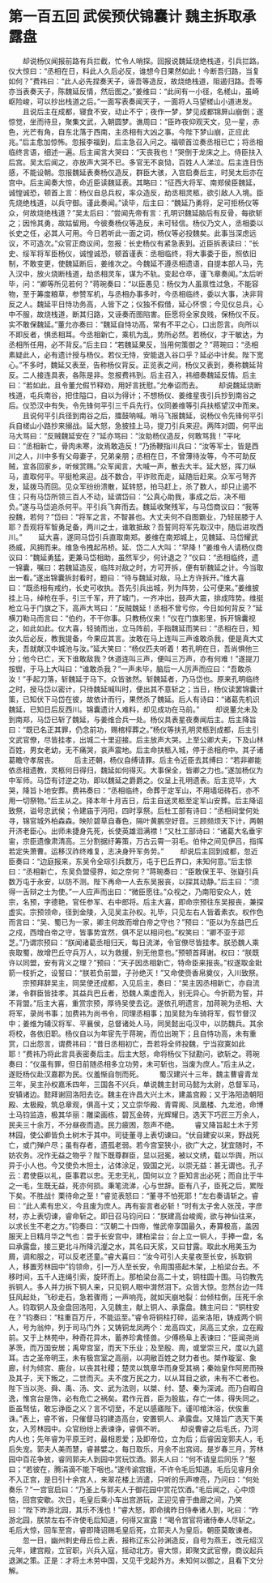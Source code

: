 # 第一百五回 武侯预伏锦囊计 魏主拆取承露盘


　　却说杨仪闻报前路有兵拦截，忙令人哨探。回报说魏延烧绝栈道，引兵拦路。仪大惊曰：“丞相在日，料此人久后必反，谁想今日果然如此！今断吾归路，当复如何？”费祎曰：“此人必先捏奏天子，诬吾等造反，故烧绝栈道，阻遏归路。吾等亦当表奏天子，陈魏延反情，然后图之。”姜维曰：“此间有一小径，名槎山，虽崎岖险峻，可以抄出栈道之后。”一面写表奏闻天子，一面将人马望槎山小道进发。
　　且说后主在成都，寝食不安，动止不宁；夜作一梦，梦见成都锦屏山崩倒；遂惊觉，坐而待旦，聚集文武，入朝圆梦。谯周曰：“臣昨夜仰观天文，见一星，赤色，光芒有角，自东北落于西南，主丞相有大凶之事。今陛下梦山崩，正应此兆。”后主愈加惊怖。忽报李福到，后主急召入问之。福顿首泣奏丞相已亡；将丞相临终言语，细述一遍。后主闻言大哭曰：“天丧我也！”哭倒于龙床之上。侍臣扶入后宫。吴太后闻之，亦放声大哭不已。多官无不哀恸，百姓人人涕泣。后主连日伤感，不能设朝。忽报魏延表奏杨仪造反，群臣大骇，入宫启奏后主，时吴太后亦在宫中。后主闻奏大惊，命近臣读魏延表。其略曰：“征西大将军、南郑侯臣魏延，诚惶诚恐，顿首上言：杨仪自总兵权，率众造反，劫丞相灵柩，欲引敌人入境。臣先烧绝栈道，以兵守御。谨此奏闻。”读毕，后主曰：“魏延乃勇将，足可拒杨仪等众，何故烧绝栈道？”吴太后曰：“尝闻先帝有言：孔明识魏延脑后有反骨，每欲斩之；因怜其勇，故姑留用。今彼奏杨仪等造反，未可轻信。杨仪乃文人，丞相委以长史之任，必其人可用。今日若听此一面之词，杨仪等必投魏矣。此事当深虑远议，不可造次。”众官正商议间，忽报：长史杨仪有紧急表到。近臣拆表读曰：“长史、绥军将军臣杨仪，诚惶诚恐，顿首谨表：丞相临终，将大事委于臣，照依旧制，不敢变更，使魏延断后，姜维次之。今魏延不遵丞相遗语，自提本部人马，先入汉中，放火烧断栈道，劫丞相灵车，谋为不轨。变起仓卒，谨飞章奏闻。”太后听毕，问：“卿等所见若何？”蒋琬奏曰：“以臣愚见：杨仪为人虽禀性过急，不能容物，至于筹度粮草，参赞军机，与丞相办事多时，今丞相临终，委以大事，决非背反之人。魏延平日恃功务高，人皆下之；仪独不假借，延心怀恨；今见仪总兵，心中不服，故烧栈道，断其归路，又诬奏而图陷害。臣愿将全家良贱，保杨仪不反。实不敢保魏延。”董允亦奏曰：“魏延自恃功高，常有不平之心，口出怨言。向所以不即反者，惧丞相耳。今丞相新亡，乘机为乱，势所必然。若杨仪，才干敏达，为丞相所任用，必不背反。”后主曰：“若魏延果反，当用何策御之？”蒋琬曰：“丞相素疑此人，必有遗计授与杨仪。若仪无恃，安能退入谷口乎？延必中计矣。陛下宽心。”不多时，魏延又表至，告称杨仪背反。正览表之间，杨仪又表到，奏称魏延背反。二人接连具表，各陈是非。忽报费祎到。后主召入，祎细奏魏延反情。后主曰：“若如此，且令董允假节释劝，用好言抚慰。”允奉诏而去。
　　却说魏延烧断栈道，屯兵南谷，把住隘口，自以为得计；不想杨仪、姜维星夜引兵抄到南谷之后。仪恐汉中有失，令先锋何平引三千兵先行。仪同姜维等引兵扶柩望汉中而来。
　　且说何平引兵径到南谷之后，擂鼓呐喊。哨马飞报魏延，说杨仪令先锋何平引兵自槎山小路抄来搦战。延大怒，急披挂上马，提刀引兵来迎。两阵对圆，何平出马大骂曰：“反贼魏延安在？”延亦骂曰：“汝助杨仪造反，何敢骂我！”平叱曰：“丞相新亡，骨肉未寒，汝焉敢造反！”乃扬鞭指川兵曰：“汝等军士，皆是西川之人，川中多有父母妻子，兄弟亲朋；丞相在日，不曾薄待汝等，今不可助反贼，宜各回家乡，听候赏赐。”众军闻言，大喊一声，散去大半。延大怒，挥刀纵马，直取何平。平挺枪来迎。战不数合，平诈败而走，延随后赶来。众军弓弩齐发，延拨马而回。见众军纷纷溃散，延转怒，拍马赶上，杀了数人，却只止遏不住；只有马岱所领三百人不动，延谓岱曰：“公真心助我，事成之后，决不相负。”遂与马岱追杀何平。平引兵飞奔而去。魏延收聚残军，与马岱商议曰：“我等投魏，若何？”岱曰：“将军之言，不智甚也。大丈夫何不自图霸业，乃轻屈膝于人耶？吾观将军智勇足备，两川之士，谁敢抵敌？吾誓同将军先取汉中，随后进攻西川。”
　　延大喜，遂同马岱引兵直取南郑。姜维在南郑城上，见魏延、马岱耀武扬威，风拥而来。维急令拽起吊桥。延、岱二人大叫：“早降！”姜维令人请杨仪商议曰：“魏延勇猛，更兼马岱相助，虽然军少，何计退之？”仪曰：“丞相临终，遗一锦囊，嘱曰：若魏延造反，临阵对敌之时，方可开拆，便有斩魏延之计。今当取出一看。”遂出锦囊拆封看时，题曰：“待与魏延对敌，马上方许拆开。”维大喜曰：“既丞相有戒约，长史可收执。吾先引兵出城，列为阵势，公可便来。”姜维披挂上马，绰枪在手，引三千军，开了城门，一齐冲出，鼓声大震，排成阵势。维挺枪立马于门旗之下，高声大骂曰：“反贼魏延！丞相不曾亏你，今日如何背反？”延横刀勒马而言曰：“伯约，不干你事。只教杨仪来！”仪在门旗影里，拆开锦囊视之，如此如此。仪大喜，轻骑而出，立马阵前，手指魏延而笑曰：“丞相在日，知汝久后必反，教我提备，今果应其言。汝敢在马上连叫三声谁敢杀我，便是真大丈夫，吾就献汉中城池与汝。”延大笑曰：“杨仪匹夫听着！若孔明在日，吾尚惧他三分；他今已亡，天下谁敢敌我？休道连叫三声，便叫三万声，亦有何难！”遂提刀按辔，于马上大叫曰：“谁敢杀我？”一声未毕，脑后一人厉声而应曰：“吾敢杀汝！”手起刀落，斩魏延于马下。众皆骇然。斩魏延者，乃马岱也。原来孔明临终之时，授马岱以密计，只待魏延喊叫时，便出其不意斩之；当日，杨仪读罢锦囊计策，已知伏下马岱在彼，故依计而行，果然杀了魏延。后人有诗曰：“诸葛先机识魏延，已知日后反西川。锦囊遗计人难料，却见成功在马前。”
　　却说董允未及到南郑，马岱已斩了魏延，与姜维合兵一处。杨仪具表星夜奏闻后主。后主降旨曰：“既已名正其罪，仍念前功，赐棺椁葬之。”杨仪等扶孔明灵柩到成都，后主引文武官僚，尽皆挂孝，出城二十里迎接。后主放声大哭。上至公卿大夫，下及山林百姓，男女老幼，无不痛哭，哀声震地。后主命扶柩入城，停于丞相府中。其子诸葛瞻守孝居丧。
　　后主还朝，杨仪自缚请罪。后主令近臣去其缚曰：“若非卿能依丞相遗教，灵柩何日得归，魏延如何得灭。大事保全，皆卿之力也。”遂加杨仪为中军师。马岱有讨逆之功，即以魏延之爵爵之。仪呈上孔明遗表。后主览毕，大哭，降旨卜地安葬。费祎奏曰：“丞相临终，命葬于定军山，不用墙垣砖石，亦不用一切祭物。”后主从之。择本年十月吉日，后主自送灵柩至定军山安葬。后主降诏致祭，谥号忠武侯；令建庙于沔阳，四时享祭。后杜工部有诗曰：“丞相祠堂何处寻，锦官城外柏森森。映阶碧草自春色，隔叶黄鹏空好音。三顾频烦天下计，两朝开济老臣心。出师未捷身先死，长使英雄泪满襟！”又杜工部诗曰：“诸葛大名垂宇宙，宗臣遗像肃清高。三分割据纡筹策，万古云霄一羽毛。伯仲之间见伊吕，指挥若定失萧曹。运移汉祚终难复，志决身歼军务劳。”
　　却说后主回到成都，忽近臣奏曰：“边庭报来，东吴令全琮引兵数万，屯于巴丘界口，未知何意。”后主惊曰：“丞相新亡，东吴负盟侵界，如之奈何？”蒋琬奏曰：“臣敢保王平、张嶷引兵数万屯于永安，以防不测。陛下再命一人去东吴报丧，以探其动静。”后主曰：“须得一舌辩之士为使。”一人应声而出曰：“微臣愿往。”众视之，乃南阳安众人，姓宗，名预，字德艳，官任参军、右中郎将。后主大喜，即命宗预往东吴报丧，兼探虚实。宗预领命，径到金陵，入见吴主孙权。礼毕，只见左右人皆着素衣。权作色而言曰：“吴、蜀已为一家，卿主何故而增白帝之守也？”预曰：“臣以为东益巴丘之戍，西增白帝之守，皆事势宜然，俱不足以相问也。”权笑曰：“卿不亚于邓芝。”乃谓宗预曰：“朕闻诸葛丞相归天，每日流涕，令官僚尽皆挂孝。朕恐魏人乘丧取蜀，故增巴丘守兵万人，以为救援，别无他意也。”预顿首拜谢。权曰：“朕既许以同盟，安有背义之理？”预曰：“天子因丞相新亡，特命臣来报丧。”权遂取金鈚箭一枝折之，设誓曰：“朕若负前盟，子孙绝灭！”又命使赍香帛奠仪，入川致祭。
　　宗预拜辞吴主，同吴使还成都，入见后主，奏曰：“吴主因丞相新亡，亦自流涕，令群臣皆挂孝。其益兵巴丘者，恐魏人乘虚而入，别无异心。今折箭为誓，并不背盟。”后主大喜，重赏宗预，厚待吴使去讫。遂依孔明遗言，加蒋琬为丞相、大将军，录尚书事；加费祎为尚书令，同理丞相事；加吴懿为车骑将军，假节督汉中；姜维为辅汉将军、平襄侯，总督诸处人马，同吴懿出屯汉中，以防魏兵。其余将校，各依旧职。杨仪自以为年宦先于蒋琬，而位出琬下；且自恃功高，未有重赏，口出怨言，谓费祎曰：“昔日丞相初亡，吾若将全师投魏，宁当寂寞如此耶！”费祎乃将此言具表密奏后主。后主大怒，命将杨仪下狱勘问，欲斩之。蒋琬奏曰：“仪虽有罪，但日前随丞相多立功劳，未可斩也，当废为庶人。”后主从之，遂贬杨仪赴汉嘉郡为民。仪羞惭自刎而死。
　　蜀汉建兴十三年，魏主曹睿青龙三年，吴主孙权嘉禾四年，三国各不兴兵，单说魏主封司马懿为太尉，总督军马，安镇诸边。懿拜谢回洛阳去讫。魏主在许昌大兴土木，建盖宫殿；又于洛阳造朝阳殿、太极殿，筑总章观，俱高十丈；又立崇华殿、青霄阁、凤凰楼、九龙池，命博士马钧监造，极其华丽：雕梁画栋，碧瓦金砖，光辉耀日。选天下巧匠三万余人，民夫三十余万，不分昼夜而造。民力疲困，怨声不绝。
　　睿又降旨起土木于芳林园，使公卿皆负土树木于其中。司徒董寻上表切谏曰。“伏自建安以来，野战死亡，或门殚户尽；虽有存者，遗孤老弱。若今宫室狭小，欲广大之，犹宜随时，不妨农务。况作无益之物乎？陛下既尊群臣，显以冠冕，被以文绣，载以华舆，所以异于小人也。今又使负木担土，沾体涂足，毁国之光，以崇无益：甚无谓也。孔子云：君使臣以礼，臣事君以忠。无忠无礼，国何以立？臣知言出必死；而自比于牛之一毛，生既无益，死亦何损。秉笔流涕，心与世辞。臣有八子，臣死之后，累陛下矣。不胜战忄栗待命之至！”睿览表怒曰：“董寻不怕死耶！”左右奏请斩之。睿曰：“此人素有忠义，今且废为庶人。再有妄言者必斩！”时有太子舍人张茂，字彦材，亦上表切谏，睿命斩之。即日召马钧问曰：“朕建高台峻阁，欲与神仙往来，以求长生不老之方。”钧奏曰：“汉朝二十四帝，惟武帝享国最久，寿算极高，盖因服天上日精月华之气也：尝于长安宫中，建柏梁台；台上立一铜人，手捧一盘，名曰承露盘，接三更北斗所降沆瀣之水，其名曰天浆，又曰甘露。取此水用美玉为屑，调和服之，可以反老还童。”睿大喜曰：“汝今可引人夫星夜至长安，拆取铜人，移置芳林园中”钧领命，引一万人至长安，令周围搭起木架，上柏梁台去。不移时间，五千人连绳引索，旋环而上。那柏梁台高二十丈，铜柱圆十围。马钧教先拆铜人。多人并力拆下铜人来，只见铜人眼中潸然泪下。众皆大惊。忽然台边一阵狂风起处，飞砂走石，急若骤雨；一声响亮，就如天崩地裂：台倾柱倒，压死千余人。钧取铜人及金盘回洛阳，入见魏主，献上铜人、承露盘。魏主问曰：“铜柱安在？”钧奏曰：“柱重百万斤，不能运至。”睿令将铜柱打碎，运来洛阳，铸成两个铜人，号为翁仲，列于司马门外；又铸铜龙凤两个：龙高四丈，凤高三丈余，立在殿前。又于上林苑中，种奇花异木，蓄养珍禽怪兽。少傅杨阜上表谏曰：“臣闻尧尚茅茨，而万国安居；禹卑宫室，而天下乐业；及至殷、周，或堂崇三尺，度以九筵耳。古之圣帝明王，未有极宫室之高丽，以凋敝百姓之财力者也。桀作璇室、象廊，纣为倾宫、鹿台，以丧其社稷；楚灵以筑章华而身受其祸；秦始皇作阿房而殃及其子，天下叛之，二世而灭。夫不度万民之力，以从耳目之欲，未有不亡者也。陛下当以尧、舜、禹、汤、文、武为法则，以桀、纣、楚、秦为深诫。而乃自暇自逸，惟宫台是饰，必有危亡之祸矣。君作元首，臣为股肱，存亡一体，得失同之。臣虽驽怯，敢忘诤臣之义？言不切至，不足以感寤陛下。谨叩棺沐浴，伏俟重诛。”表上，睿不省，只催督马钧建造高台，安置铜人、承露盘。又降旨广选天下美女，入芳林园中。众官纷纷上表谏诤，睿俱不听。
　　却说曹睿之后毛氏，乃河内人也；先年睿为平原王时，最相恩爱；及即帝位，立为后；后睿因宠郭夫人，毛后失宠。郭夫人美而慧，睿甚嬖之，每日取乐，月余不出宫闼。是岁春三月，芳林园中百花争放，睿同郭夫人到园中赏玩饮酒。郭夫人曰：“何不请皇后同乐？”壑曰；“若彼在，腾涓滴不能下咽也。”遂传谕宫娥，不许令毛后知道。毛后见睿月余不入正宫，是日引十余宫人，来翠花楼上消遣，只听的乐声嘹亮，乃问曰：“何处奏乐？”一宫官启曰：“乃圣上与郭夫人于御花园中赏花饮酒。”毛后闻之，心中烦恼，回宫安歇。次日，毛皇后乘小车出宫游玩，正迎见睿于曲廊之间，乃笑曰：“陛下昨游北园，其乐不浅也！”睿大怒，即命擒昨日侍奉诸人到，叱曰：“昨游北园，朕禁左右不许使毛后知道，何得又宣露！”喝令宫官将诸侍奉人尽斩之。毛后大惊，回车至宫，睿即降诏赐毛皇后死，立郭夫人为皇后。朝臣莫敢谏者。
　　忽一日，幽州刺史毋丘俭上表，报称辽东公孙渊造反，自号为燕王，改元绍汉元年，建宫殿，立官职，兴兵入寇，摇动北方。睿大惊，即聚文武官僚，商议起兵退渊之策。正是：才将土木劳中国，又见干戈起外方。未知何以御之，且看下文分解。
